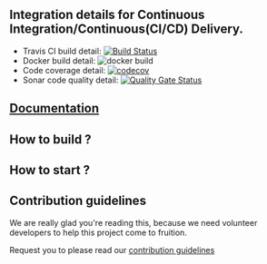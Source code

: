## Integration details for Continuous Integration/Continuous(CI/CD) Delivery.

 - Travis CI build detail: [![Build Status](https://travis-ci.com/er-ashishraj/piggyurl.svg?branch=master)](https://travis-ci.com/er-ashishraj/piggyurl)
 - Docker build detail: ![docker build](https://img.shields.io/docker/cloud/build/erashishraj/piggyurl)
 - Code coverage detail: [![codecov](https://codecov.io/gh/er-ashishraj/piggyurl/branch/master/graph/badge.svg)](https://codecov.io/gh/er-ashishraj/piggyurl)
 - Sonar code quality detail: [![Quality Gate Status](https://sonarcloud.io/api/project_badges/measure?project=er-ashishraj_piggyurl&metric=alert_status)](https://sonarcloud.io/dashboard?id=er-ashishraj_piggyurl)




<!-- 
this project was generated with https://github.com/devs-from-matrix/basic-template-repository. 
-->

## [Documentation](https://devs-from-matrix.github.io/basic-template-repository/)

## How to build ?

<!-- mention the steps for building this project -->

## How to start ?

<!-- mention the steps for starting or serving this project -->

## Contribution guidelines

We are really glad you're reading this, because we need volunteer developers to help this project come to fruition.

Request you to please read our [contribution guidelines](https://devs-from-matrix.github.io/basic-template-repository/#/README?id=contribution-guidelines)
